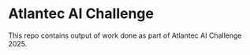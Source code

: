# Atlantec AI Challenge

This repo contains output of work done as part of Atlantec AI Challenge 2025. 
